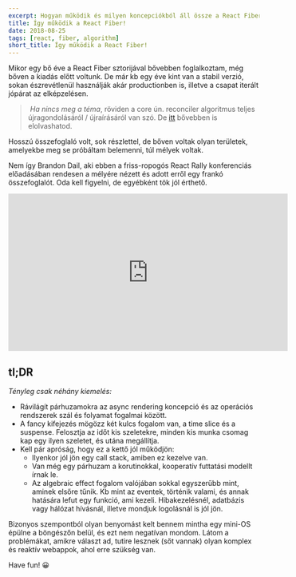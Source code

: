 ```yaml
---
excerpt: Hogyan működik és milyen koncepciókból áll össze a React Fiber? Ennek járt utána részletesen Brandon Dail.
title: Így működik a React Fiber!
date: 2018-08-25
tags: [react, fiber, algorithm]
short_title: Így működik a React Fiber!
---
```


Mikor egy bő éve a React Fiber sztorijával bővebben foglalkoztam, még bőven a kiadás előtt voltunk. De már kb egy éve kint van a stabil verzió, sokan észrevétlenül használják akár productionben is, illetve a csapat iterált jópárat az elképzelésen.

> *Ha nincs meg a téma*, röviden a core ún. reconciler algoritmus teljes újragondolásáról / újraírásáról van szó. De [itt](https://appcraft.hu/posts/blog/2017/04/17/react-fiber.html) bővebben is elolvashatod.

Hosszú összefoglaló volt, sok részlettel, de bőven voltak olyan területek, amelyekbe meg se próbáltam belemenni, túl mélyek voltak.

Nem így Brandon Dail, aki ebben a friss-ropogós React Rally konferenciás előadásában rendesen a mélyére nézett és adott erről egy frankó összefoglalót. Oda kell figyelni, de egyébként tök jól érthető.

<iframe width="560" height="315" src="https://www.youtube.com/embed/cWY1QzyFhfk" frameborder="0" allow="autoplay; encrypted-media" allowfullscreen></iframe>

## tl;DR

*Tényleg csak néhány kiemelés:*
- Rávilágít párhuzamokra az async rendering koncepció és az operációs rendszerek szál és folyamat fogalmai között.
- A fancy kifejezés mögözz két kulcs fogalom van, a time slice és a suspense. Felosztja az időt kis szeletekre, minden kis munka csomag kap egy ilyen szeletet, és utána megállítja.
- Kell pár apróság, hogy ez a kettő jól működjön:
	- Ilyenkor jól jön egy call stack, amiben ez kezelve van.
	- Van még egy párhuzam a korutinokkal, kooperatív futtatási modellt írnak le.
	- Az algebraic effect fogalom valójában sokkal egyszerűbb mint, aminek elsőre tűnik. Kb mint az eventek, történik valami, és annak hatására lefut egy funkció, ami kezeli. Hibakezelésnél, adatbázis vagy hálózat hívásnál, illetve mondjuk logolásnál is jól jön.

Bizonyos szempontból olyan benyomást kelt bennem mintha egy mini-OS épülne a böngészőn belül, és ezt nem negatívan mondom. Látom a problémákat, amikre választ ad, tutire lesznek (sőt vannak) olyan komplex és reaktív webappok, ahol erre szükség van.

Have fun! 😀